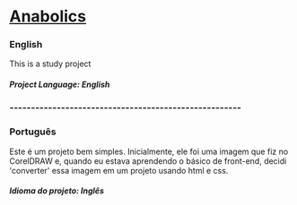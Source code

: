 # [Anabolics](https://vitorpatzlaff-anabolics.netlify.app)
### English
This is a study project
##### Project Language: English
### ------------------------------------------------------
### Português
Este é um projeto bem simples. Inicialmente, ele foi uma imagem que fiz no CorelDRAW e, quando eu estava aprendendo o básico de front-end, decidi 'converter' essa imagem em um projeto usando html e css.
##### Idioma do projeto: Inglês
